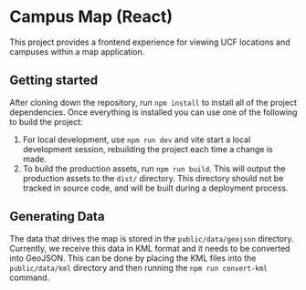 # Campus Map (React)

This project provides a frontend experience for viewing UCF locations and campuses within a map application.

## Getting started

After cloning down the repository, run `npm install` to install all of the project dependencies. Once everything is installed you can use one of the following to build the project:

1. For local development, use `npm run dev` and vite start a local development session, rebuilding the project each time a change is made.
2. To build the production assets, run `npm run build`. This will output the production assets to the `dist/` directory. This directory should not be tracked in source code, and will be built during a deployment process.

## Generating Data

The data that drives the map is stored in the `public/data/geojson` directory. Currently, we receive this data in KML format and it needs to be converted into GeoJSON. This can be done by placing the KML files into the `public/data/kml` directory and then running the `npm run convert-kml` command.
